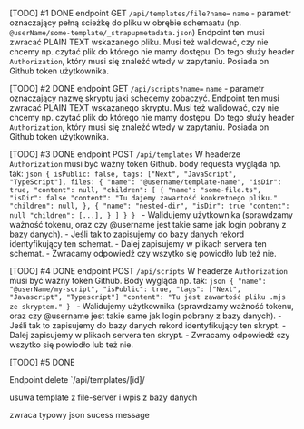 [TODO] #1 DONE
endpoint GET `/api/templates/file?name=`
`name` - parametr oznaczający pełną scieżkę do pliku w obrębie schemaatu (np. `@userName/some-template/_strapupmetadata.json`)
Endpoint ten musi zwracać PLAIN TEXT wskazanego pliku. Musi też walidować, czy nie chcemy np. czytać plik do którego nie mamy dostępu. Do tego służy header `Authorization`, który musi się znaleźć wtedy w zapytaniu. Posiada on Github token użytkownika.

[TODO] #2 DONE
endpoint GET `/api/scripts?name=`
`name` - parametr oznaczający nazwę skryptu jaki schecemy zobaczyć.
Endpoint ten musi zwracać PLAIN TEXT wskazanego skryptu. Musi też walidować, czy nie chcemy np. czytać plik do którego nie mamy dostępu. Do tego służy header `Authorization`, który musi się znaleźć wtedy w zapytaniu. Posiada on Github token użytkownika.

[TODO] #3 DONE
endpoint POST `/api/templates`
W headerze `Authorization` musi być ważny token Github.
body requesta wygląda np. tak:
`json
    {
        isPublic: false,
        tags: ["Next", "JavaScript", "TypeScript"],
        files: {
            "name": "@username/template-name",
            "isDir": true,
            "content": null,
            "children": [
                {
                    "name": "some-file.ts",
                    "isDir": false
                    "content": "Tu dajemy zawartość konkretnego pliku."
                    "children": null,
                },
                {
                    "name": "nested-dir",
                    "isDir": true
                    "content": null
                    "children": [...],
                }
            ]
        }
    }
    ` - Walidujemy użytkownika (sprawdzamy ważność tokenu, oraz czy @username jest takie same jak login pobrany z bazy danych). - Jeśli tak to zapisujemy do bazy danych rekord identyfikujący ten schemat. - Dalej zapisujemy w plikach servera ten schemat. - Zwracamy odpowiedź czy wszytko się powiodło lub też nie.

[TODO] #4 DONE
endpoint POST `/api/scripts`
W headerze `Authorization` musi być ważny token Github.
Body wygląda np. tak:
`json
    {
        "name": "@userName/my-script",
        "isPublic": true,
        "tags": ["Next", "Javascript", "Typescript"]
        "content": "Tu jest zawartość pliku .mjs ze skryptem."
    }
    ` - Walidujemy użytkownika (sprawdzamy ważność tokenu, oraz czy @username jest takie same jak login pobrany z bazy danych). - Jeśli tak to zapisujemy do bazy danych rekord identyfikujący ten skrypt. - Dalej zapisujemy w plikach servera ten skrypt. - Zwracamy odpowiedź czy wszytko się powiodło lub też nie.

[TODO] #5 DONE

Endpoint delete `/api/templates/[id]/

usuwa template z file-server i wpis z bazy danych

zwraca typowy json sucess message
